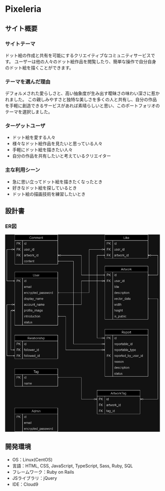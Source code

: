 # Pixeleria

## サイト概要

### サイトテーマ

ドット絵の作成と共有を可能にするクリエイティブなコミュニティサービスです。
ユーザーは他の人々のドット絵作品を閲覧したり、簡単な操作で自分自身のドット絵を描くことができます。

### テーマを選んだ理由

デフォルメされた愛らしさと、高い抽象度が生み出す曖昧さの味わい深さに惹かれました。
この親しみやすさと独特な美しさを多くの人と共有し、自分の作品を手軽に創造できるサービスがあれば素晴らしいと思い、このポートフォリオのテーマを選択しました。

### ターゲットユーザ

- ドット絵を愛する人々
- 様々なドット絵作品を見たいと思っている人々
- 手軽にドット絵を描きたい人々
- 自分の作品を共有したいと考えているクリエイター

### 主な利用シーン

- 急に思い立ってドット絵を描きたくなったとき
- 好きなドット絵を探しているとき
- ドット絵の描画技術を練習したいとき

## 設計書

### ER図

![PixeleriaのER図](https://raw.githubusercontent.com/3-masato/Pixeleria/develop/application_spec/assets/Pixeleria_ER_diagram.png "ER図")

## 開発環境
- OS：Linux(CentOS)
- 言語：HTML, CSS, JavaScript, TypeScript, Sass, Ruby, SQL
- フレームワーク：Ruby on Rails
- JSライブラリ：jQuery
- IDE：Cloud9
